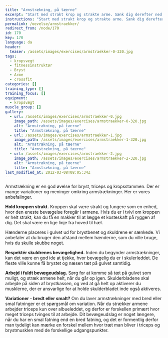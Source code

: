 ```yaml
---
title: "Armstrækning, på tæerne"
excerpt: "Start med strakt krop og strakte arme. Sænk dig derefter ned mod gulvet og stræk armene igen. Hold kroppen ret gennem hele øvelsen."
instructions: "Start med strakt krop og strakte arme. Sænk dig derefter ned mod gulvet og stræk armene igen. Hold kroppen ret gennem hele øvelsen."
permalink: /oevelse/armstraekker/
redirect_from: /node/170
id: 170
key: 170
language: da
header:
  teaser: /assets/images/exercises/armstraekker-0-320.jpg
tags:
  - kropsvægt
  - fitnessinstruktør
  - Bryst
  - Arme
  - crossfit
categories: []
training_type: [] 
training_focus: []
equipment:
  - kropsvægt
muscle_group: []
gallery:
  - url: /assets/images/exercises/armstraekker-0.jpg
    image_path: /assets/images/exercises/armstraekker-0-320.jpg
    alt: "Armstrækning, på tæerne"
    title: "Armstrækning, på tæerne"
  - url: /assets/images/exercises/armstraekker-1.jpg
    image_path: /assets/images/exercises/armstraekker-1-320.jpg
    alt: "Armstrækning, på tæerne"
    title: "Armstrækning, på tæerne"
  - url: /assets/images/exercises/armstraekker-2.jpg
    image_path: /assets/images/exercises/armstraekker-2-320.jpg
    alt: "Armstrækning, på tæerne"
    title: "Armstrækning, på tæerne"
last_modified_at: 2012-03-08T08:05:34Z
---
```


Armstrækning er en god øvelse for bryst, triceps og kropsstammen. Der er mange variationer og meninger omkring armstrækninger. Her er vores anbefalinger.

**Hold kroppen strakt.** Kroppen skal være strakt og fungere som en enhed, hvor den eneste bevægelse foregår i armene. Hvis du er i tvivl om kroppen er helt strakt, kan du få en makker til at lægge et kosteskaft på ryggen af dig. Det skal være en lige linje fra hoved til hæl.

Hænderne placeres i gulvet ud for brystbenet og skuldrene er sænkede. Vi anbefaler at du bruger den afstand mellem hænderne, som du ville bruge, hvis du skulle skubbe noget.

**Respektér skuldrenes bevægelighed.** Inden du begynder armstrækninger, kan det være en god ide at tjekke, hvor bevægelig du er i skulerleddet. De fleste ville kunne få brystet og næsen tæt på gulvet samtidig.

**Arbejd i fuldt bevægeudslag.** Sørg for at komme så tæt på gulvet som muligt, og stræk armene helt, når du går op igen. Skulderbladene skal arbejde på siden af brystkassen, og ved at gå helt op aktiverer du musklerne, der er ansvarlige for at holde skulderbladet inde også aktiveres.

**Variationer - bredt eller smalt?** Om du laver armstrækninger med bred eller smal fatninger er et spørgsmål om variation. Når du strækker armene arbejder triceps kun over albueleddet, og derfor er forskellen primært hvor meget triceps tvinges til at arbejde. Dit bevægeudslag er noget længere, når du har en smal fatning end en bred fatning, og det er formentlig derfor man tydeligt kan mærke en forskel mellem hvor træt man bliver i triceps og brystmusklen med de forskellige udgangspunkter.
